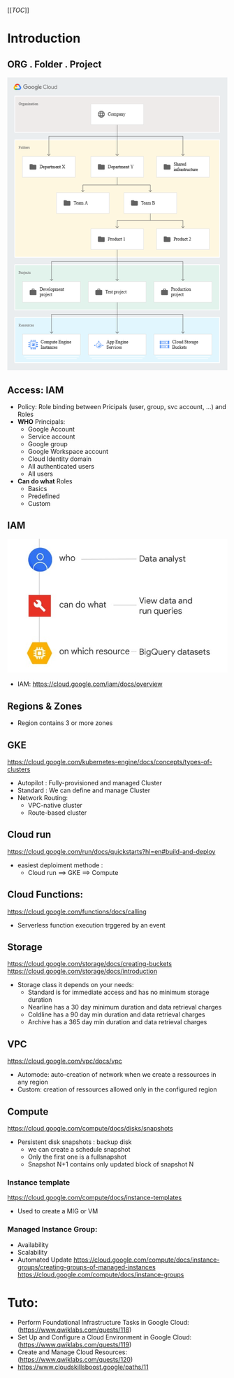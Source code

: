 [[_TOC_]]
# Introduction
## ORG . Folder . Project
  
![Global Archi](img/umacui39.jpg)

## Access: IAM
  * Policy: Role binding between Pricipals (user, group, svc account, ...) and Roles
  * **WHO** Principals:
    * Google Account
    * Service account
    * Google group
    * Google Workspace account
    * Cloud Identity domain
    * All authenticated users
    * All users
  * **Can do what** Roles
    * Basics
    * Predefined
    * Custom 

## IAM
![IAM](img/Capture%20d%E2%80%99%C3%A9cran%202022-11-22%20224026.jpg)
* IAM: https://cloud.google.com/iam/docs/overview

## Regions & Zones
* Region contains 3 or more zones

## GKE
https://cloud.google.com/kubernetes-engine/docs/concepts/types-of-clusters
* Autopilot : Fully-provisioned and managed Cluster
* Standard : We can define and manage Cluster
* Network Routing: 
  * VPC-native cluster
  * Route-based cluster

## Cloud run
https://cloud.google.com/run/docs/quickstarts?hl=en#build-and-deploy
* easiest deploiment methode :
  * Cloud run ==> GKE ==> Compute

## Cloud Functions:
https://cloud.google.com/functions/docs/calling 
* Serverless function execution trggered by an event

## Storage
https://cloud.google.com/storage/docs/creating-buckets
https://cloud.google.com/storage/docs/introduction
* Storage class it depends on your needs:
  * Standard is for immediate access and has no minimum storage duration
  * Nearline has a 30 day minimum duration and data retrieval charges
  * Coldline has a 90 day min duration and data retrieval charges
  * Archive has a 365 day min duration and data retrieval charges


## VPC 
https://cloud.google.com/vpc/docs/vpc
* Automode: auto-creation of network when we create a ressources in any region
* Custom: creation of ressources allowed only in the configured region

## Compute
https://cloud.google.com/compute/docs/disks/snapshots
* Persistent disk snapshots : backup disk 
  * we can create a schedule snapshot
  * Only the first one is a fullsnapshot
  * Snapshot N+1 contains only updated block of snapshot N


### Instance template
https://cloud.google.com/compute/docs/instance-templates
* Used to create a MIG or VM
### Managed Instance Group: 
  * Availability
  * Scalability 
  * Automated Update
https://cloud.google.com/compute/docs/instance-groups/creating-groups-of-managed-instances 
https://cloud.google.com/compute/docs/instance-groups

# Tuto:
* Perform Foundational Infrastructure Tasks in Google Cloud: (https://www.qwiklabs.com/quests/118)
* Set Up and Configure a Cloud Environment in Google Cloud: (https://www.qwiklabs.com/quests/119)
* Create and Manage Cloud Resources: (https://www.qwiklabs.com/quests/120)
* https://www.cloudskillsboost.google/paths/11

